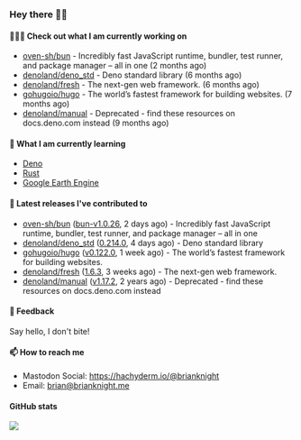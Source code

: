 ### Hey there 👋🏻

#### 👷🏻‍♂️ Check out what I am currently working on

- [oven-sh/bun](https://github.com/oven-sh/bun) - Incredibly fast JavaScript runtime, bundler, test runner, and package manager – all in one (2 months ago)
- [denoland/deno_std](https://github.com/denoland/deno_std) - Deno standard library (6 months ago)
- [denoland/fresh](https://github.com/denoland/fresh) - The next-gen web framework. (6 months ago)
- [gohugoio/hugo](https://github.com/gohugoio/hugo) - The world’s fastest framework for building websites. (7 months ago)
- [denoland/manual](https://github.com/denoland/manual) - Deprecated - find these resources on docs.deno.com instead (9 months ago)

#### 🌱 What I am currently learning
- [Deno](https://deno.land/)
- [Rust](https://www.rust-lang.org/)
- [Google Earth Engine](https://earthengine.google.com/)

#### 🔭 Latest releases I've contributed to

- [oven-sh/bun](https://github.com/oven-sh/bun) ([bun-v1.0.26](https://github.com/oven-sh/bun/releases/tag/bun-v1.0.26), 2 days ago) - Incredibly fast JavaScript runtime, bundler, test runner, and package manager – all in one
- [denoland/deno_std](https://github.com/denoland/deno_std) ([0.214.0](https://github.com/denoland/deno_std/releases/tag/0.214.0), 4 days ago) - Deno standard library
- [gohugoio/hugo](https://github.com/gohugoio/hugo) ([v0.122.0](https://github.com/gohugoio/hugo/releases/tag/v0.122.0), 1 week ago) - The world’s fastest framework for building websites.
- [denoland/fresh](https://github.com/denoland/fresh) ([1.6.3](https://github.com/denoland/fresh/releases/tag/1.6.3), 3 weeks ago) - The next-gen web framework.
- [denoland/manual](https://github.com/denoland/manual) ([v1.17.2](https://github.com/denoland/manual/releases/tag/v1.17.2), 2 years ago) - Deprecated - find these resources on docs.deno.com instead

#### 💬 Feedback

Say hello, I don't bite!

#### 📫 How to reach me

- Mastodon Social: <a rel="me" href="https://hachyderm.io/@brianknight">https://hachyderm.io/@brianknight</a>
- Email: brian@brianknight.me

#### GitHub stats

![](https://github-profile-summary-cards.vercel.app/api/cards/profile-details?username=brianknight10&theme=github)